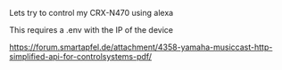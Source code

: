 Lets try to control my CRX-N470 using alexa

This requires a .env with the IP of the device

https://forum.smartapfel.de/attachment/4358-yamaha-musiccast-http-simplified-api-for-controlsystems-pdf/
